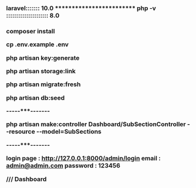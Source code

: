 <h3> laravel::::::: 10.0 ************************ php -v ::::::::::::::::::::: 8.0 <h3>




composer install

cp .env.example .env

php artisan key:generate

php artisan storage:link

php artisan migrate:fresh

php artisan db:seed

-----***-------

php artisan  make:controller Dashboard/SubSectionController --resource --model=SubSections

-----***-------



login page : <http://127.0.0.1:8000/admin/login>
email : admin@admin.com
password : 123456


/// Dashboard


